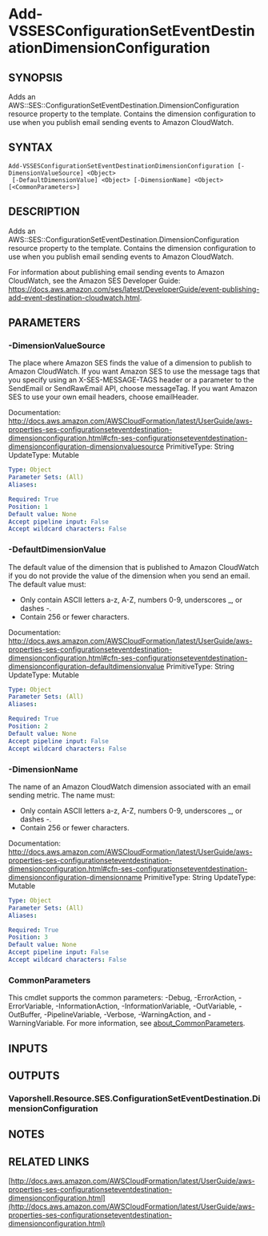 # Add-VSSESConfigurationSetEventDestinationDimensionConfiguration

## SYNOPSIS
Adds an AWS::SES::ConfigurationSetEventDestination.DimensionConfiguration resource property to the template.
Contains the dimension configuration to use when you publish email sending events to Amazon CloudWatch.

## SYNTAX

```
Add-VSSESConfigurationSetEventDestinationDimensionConfiguration [-DimensionValueSource] <Object>
 [-DefaultDimensionValue] <Object> [-DimensionName] <Object> [<CommonParameters>]
```

## DESCRIPTION
Adds an AWS::SES::ConfigurationSetEventDestination.DimensionConfiguration resource property to the template.
Contains the dimension configuration to use when you publish email sending events to Amazon CloudWatch.

For information about publishing email sending events to Amazon CloudWatch, see the Amazon SES Developer Guide: https://docs.aws.amazon.com/ses/latest/DeveloperGuide/event-publishing-add-event-destination-cloudwatch.html.

## PARAMETERS

### -DimensionValueSource
The place where Amazon SES finds the value of a dimension to publish to Amazon CloudWatch.
If you want Amazon SES to use the message tags that you specify using an X-SES-MESSAGE-TAGS header or a parameter to the SendEmail or SendRawEmail API, choose messageTag.
If you want Amazon SES to use your own email headers, choose emailHeader.

Documentation: http://docs.aws.amazon.com/AWSCloudFormation/latest/UserGuide/aws-properties-ses-configurationseteventdestination-dimensionconfiguration.html#cfn-ses-configurationseteventdestination-dimensionconfiguration-dimensionvaluesource
PrimitiveType: String
UpdateType: Mutable

```yaml
Type: Object
Parameter Sets: (All)
Aliases:

Required: True
Position: 1
Default value: None
Accept pipeline input: False
Accept wildcard characters: False
```

### -DefaultDimensionValue
The default value of the dimension that is published to Amazon CloudWatch if you do not provide the value of the dimension when you send an email.
The default value must:
+ Only contain ASCII letters a-z, A-Z, numbers 0-9, underscores _, or dashes -.
+ Contain 256 or fewer characters.

Documentation: http://docs.aws.amazon.com/AWSCloudFormation/latest/UserGuide/aws-properties-ses-configurationseteventdestination-dimensionconfiguration.html#cfn-ses-configurationseteventdestination-dimensionconfiguration-defaultdimensionvalue
PrimitiveType: String
UpdateType: Mutable

```yaml
Type: Object
Parameter Sets: (All)
Aliases:

Required: True
Position: 2
Default value: None
Accept pipeline input: False
Accept wildcard characters: False
```

### -DimensionName
The name of an Amazon CloudWatch dimension associated with an email sending metric.
The name must:
+ Only contain ASCII letters a-z, A-Z, numbers 0-9, underscores _, or dashes -.
+ Contain 256 or fewer characters.

Documentation: http://docs.aws.amazon.com/AWSCloudFormation/latest/UserGuide/aws-properties-ses-configurationseteventdestination-dimensionconfiguration.html#cfn-ses-configurationseteventdestination-dimensionconfiguration-dimensionname
PrimitiveType: String
UpdateType: Mutable

```yaml
Type: Object
Parameter Sets: (All)
Aliases:

Required: True
Position: 3
Default value: None
Accept pipeline input: False
Accept wildcard characters: False
```

### CommonParameters
This cmdlet supports the common parameters: -Debug, -ErrorAction, -ErrorVariable, -InformationAction, -InformationVariable, -OutVariable, -OutBuffer, -PipelineVariable, -Verbose, -WarningAction, and -WarningVariable. For more information, see [about_CommonParameters](http://go.microsoft.com/fwlink/?LinkID=113216).

## INPUTS

## OUTPUTS

### Vaporshell.Resource.SES.ConfigurationSetEventDestination.DimensionConfiguration
## NOTES

## RELATED LINKS

[http://docs.aws.amazon.com/AWSCloudFormation/latest/UserGuide/aws-properties-ses-configurationseteventdestination-dimensionconfiguration.html](http://docs.aws.amazon.com/AWSCloudFormation/latest/UserGuide/aws-properties-ses-configurationseteventdestination-dimensionconfiguration.html)

